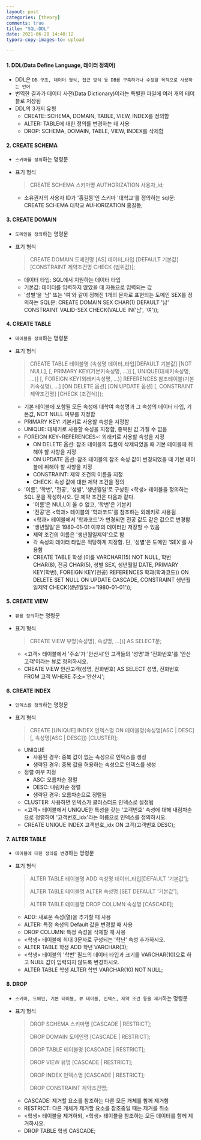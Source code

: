 ```yaml
---
layout: post
categories: [theory]
comments: true
title: "SQL-DDL"
date: 2021-06-28 14:40:12
typora-copy-images-to: upload

---
```


#### 1. DDL(Data Define Language, 데이터 정의어)

- DDL은 `DB 구조, 데이터 형식, 접근 방식 등 DB를 구축하거나 수정할 목적으로 사용하는 언어`
- 번역한 결과가 데이터 사전(Data Dictionary)이라는 특별한 파일에 여러 개의 테이블로 저장됨
- DDL의 3가지 유형
  - CREATE: SCHEMA, DOMAIN, TABLE, VIEW, INDEX를 정의함 
  - ALTER: TABLE에 대한 정의를 변경하는 데 사용
  - DROP: SCHEMA, DOMAIN, TABLE, VIEW, INDEX를 삭제함 

#### 2. CREATE SCHEMA

- `스키마를 정의`하는 명령문

- 표기 형식

  > CREATE SCHEMA 스키마명 AUTHORIZATION 사용자_id;

  - 소유권자의 사용자 ID가 '홍길동'인 스키마 '대학교'를 정의하는 sql문: CREATE SCHEMA 대학교 AUHORIZATION 홍길동;

#### 3. CREATE DOMAIN

- `도메인을 정의`하는 명령문

- 표기 형식

  > CREATE DOMAIN 도메인명 [AS] 데이터_타입
  >                 [DEFAULT 기본값]
  > 				[CONSTRAINT 제약조건명 CHECK (범위값)];

  - 데이터 타입: SQL에서 지원하는 데이터 타입
  - 기본값: 데이터를 입력하지 않았을 때 자동으로 입력되는 값
  - '성별'을 '남' 또는 '여'와 같이 정해진 1개의 문자로 표현되는 도메인 SEX를 정의하는 SQL문:
    CREATE DOMAIN SEX CHAR(1)
                    DEFAULT '남'
                    CONSTRAINT VALID-SEX CHECK(VALUE IN('남', '여'));

#### 4. CREATE TABLE

- `테이블을 정의`하는 명령문

- 표기 형식

  >  CREATE TABLE 테이블명
  >                 (속성명 데이터_타입[DEFAULT 기본값] [NOT NULL],
  >                  [, PRIMARY KEY(기본키속성명, ...)]
  >                  [, UNIQUE(대체키속성명, ...)]
  >                  [, FOREIGN KEY(외래키속성명, ...)]
  > 							REFERENCES 참조테이블(기본키속성명), ...]
  > 							[ON DELETE 옵션]
  > 							[ON UPDATE 옵션]
  > 				[, CONSTRAINT 제약조건명] [CHECK (조건식)]);

  - 기본 테이블에 포함될 모든 속성에 대학여 속성명과 그 속성의 데이터 타입, 기본값, NOT NULL 여부를 지정함
  - PRIMARY KEY: 기본키로 사용할 속성을 지정함
  - UNIQUE: 대체키로 사용할 속성을 지정함, 중복된 값 가질 수 없음
  - FOREIGN KEY~REFERENCES~: 외래키로 사용할 속성을 지정
    - ON DELETE 옵션: 참조 테이블의 튜플이 삭제되었을 때 기본 테이블에 취해야 할 사항을 지정
    - ON UPDATE 옵션: 참조 테이블의 참조 속성 값이 변경되었을 때 기본 테이블에 취해야 할 사항을 지정
    - CONSTRAINT: 제약 조건의 이름을 지정
    - CHECK: 속성 값에 대한 제약 조건을 정의
  - '이름', '학번', '전공', '성별', '생년월일'로 구성된 <학생> 테이블을 정의하는 SQL 문을 작성하시오. 단 제약 조건은 다음과 같다.
    - '이름'은 NULL이 올 수 없고, '학번'은 기본키
    - '전공'은 <학과> 테이블의 '학과코드'를 참조하는 외래키로 사용됨
    - <학과> 테이블에서 '학과코드'가 변경되면 전공 값도 같은 값으로 변경함
    - '생년월일'은 1980-01-01 이후의 데이터만 저장할 수 있음
    - 제약 조건의 이름은 '생년월일제약'으로 함
    - 각 속성의 데이터 타입은 적당하게 지정함. 단, '성별'은 도메인 'SEX'를 사용함
    - CREATE TABLE 학생
                    (이름 VARCHAR(15) NOT NULL,
                     학번 CHAR(8),
                     전공 CHAR(5),
                     성별 SEX,
                     생년월일 DATE,
                     PRIMARY KEY(학번),
                     FOREIGN KEY(전공) REFERENCES 학과(학과코드))
                          ON DELETE SET NULL
                          ON UPDATE CASCADE,
                     CONSTRAINT 생년월일제약
                           CHECK(생년월일>='1980-01-01'));

#### 5. CREATE VIEW

- `뷰를 정의`하는 명령문

- 표기 형식

  > CREATE VIEW 뷰명(속성명[, 속성명, ...])]
  > AS SELECT문;

  - <고객> 테이블에서 '주소'가 '안산시'인 고객들의 '성명'과 '전화번호'를 '안산고객'이라는 뷰로 정의하시오.
  - CREATE VIEW 안산고객(성명, 전화번호)
    AS SELECT 성명, 전화번호
    FROM 고객
    WHERE 주소='안산시';

#### 6. CREATE INDEX

- `인덱스를 정의`하는 명령문

- 표기 형식

  > CREATE [UNIQUE] INDEX 인덱스명
  > ON 테이블명(속성명[ASC | DESC] [, 속성명[ASC | DESC]])
  > [CLUSTER];

  - UNIQUE
    - 사용된 경우: 중복 값이 없는 속성으로 인덱스를 생성
    - 생략된 경우: 중복 값을 허용하는 속성으로 인덱스를 생성
  - 정렬 여부 지정
    - ASC: 오름차순 정렬
    - DESC: 내림차순 정렬
    - 생략된 경우: 오름차순으로 정렬됨
  - CLUSTER: 사용하면 인덱스가 클러스터드 인덱스로 설정됨
  - <고객> 테이블에서 UNIQUE한 특성을 갖는 '고객번호' 속성에 대해 내림차순으로 정렬하여 '고객번호_idx'라는 이름으로 인덱스를 정의하시오.
  - CREATE UNIQUE INDEX 고객번호_idx
    ON 고객(고객번호 DESC);

#### 7. ALTER TABLE

- `테이블에 대한 정의를 변경`하는 명령문

- 표기 형식

  > ALTER TABLE 테이블명 ADD 속성명 데이터_타입[DEFAULT '기본값'];
  >
  > ALTER TABLE 테이블명 ALTER 속성명 [SET DEFAULT '기본값'];
  >
  > ALTER TABLE 테이블명 DROP COLUMN 속성명 [CASCADE];

  - ADD: 새로운 속성(열)을 추가할 때 사용
  - ALTER: 특정 속성의 Default 값을 변경할 때 사용
  - DROP COLUMN: 특정 속성을 삭제할 때 사용
  - <학생> 테이블에 최대 3문자로 구성되는 '학년' 속성 추가하시오.
  - ALTER TABLE 학생 ADD 학년 VARCHAR(3);
  - <학생> 테이블의 '학번' 필드의 데이터 타입과 크기를 VARCHAR(10)으로 하고 NULL 값이 입력되지 않도록 변경하시오.
  - ALTER TABLE 학생 ALTER 학번 VARCHAR(10) NOT NULL;

#### 8. DROP

- `스키마, 도메인, 기본 테이블, 뷰 테이블, 인덱스, 제약 조건 등을 제거`하는 명령문

- 표기 형식

  > DROP SCHEMA 스키마명 [CASCADE | RESTRICT];
  >
  > DROP DOMAIN 도메인명 [CASCADE | RESTRICT];
  >
  > DROP TABLE 테이블명 [CASCADE | RESTRICT];
  >
  > DROP VIEW 뷰명 [CASCADE | RESTRICT];
  >
  > DROP INDEX 인덱스명 [CASCADE | RESTRICT];
  >
  > DROP CONSTRAINT 제약조건명;

  - CASCADE: 제거할 요소를 참조하는 다른 모든 개체를 함께 제거함
  - RESTRICT: 다른 개체가 제거할 요소를 참조중일 때는 제거를 취소
  - <학생> 테이블을 제거하되, <학생> 테이블을 참조하는 모든 데이터를 함께 제거하시오.
  - DROP TABLE 학생 CASCADE;
